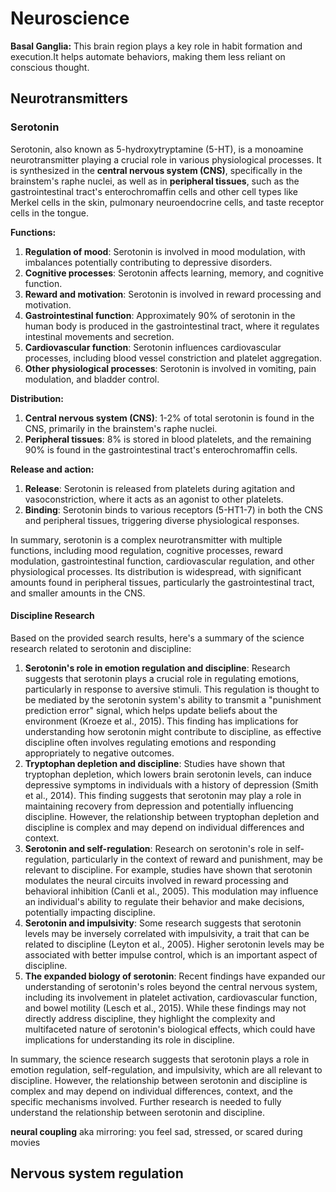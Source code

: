 # Neuroscience

**Basal Ganglia:** This brain region plays a key role in habit formation and execution.It helps automate behaviors, making them less reliant on conscious thought.

## Neurotransmitters

### Serotonin

Serotonin, also known as 5-hydroxytryptamine (5-HT), is a monoamine neurotransmitter playing a crucial role in various physiological processes. It is synthesized in the **central nervous system (CNS)**, specifically in the brainstem's raphe nuclei, as well as in **peripheral tissues**, such as the gastrointestinal tract's enterochromaffin cells and other cell types like Merkel cells in the skin, pulmonary neuroendocrine cells, and taste receptor cells in the tongue.

**Functions:**

1. **Regulation of mood**: Serotonin is involved in mood modulation, with imbalances potentially contributing to depressive disorders.
2. **Cognitive processes**: Serotonin affects learning, memory, and cognitive function.
3. **Reward and motivation**: Serotonin is involved in reward processing and motivation.
4. **Gastrointestinal function**: Approximately 90% of serotonin in the human body is produced in the gastrointestinal tract, where it regulates intestinal movements and secretion.
5. **Cardiovascular function**: Serotonin influences cardiovascular processes, including blood vessel constriction and platelet aggregation.
6. **Other physiological processes**: Serotonin is involved in vomiting, pain modulation, and bladder control.

**Distribution:**

1. **Central nervous system (CNS)**: 1-2% of total serotonin is found in the CNS, primarily in the brainstem's raphe nuclei.
2. **Peripheral tissues**: 8% is stored in blood platelets, and the remaining 90% is found in the gastrointestinal tract's enterochromaffin cells.

**Release and action:**

1. **Release**: Serotonin is released from platelets during agitation and vasoconstriction, where it acts as an agonist to other platelets.
2. **Binding**: Serotonin binds to various receptors (5-HT1-7) in both the CNS and peripheral tissues, triggering diverse physiological responses.

In summary, serotonin is a complex neurotransmitter with multiple functions, including mood regulation, cognitive processes, reward modulation, gastrointestinal function, cardiovascular regulation, and other physiological processes. Its distribution is widespread, with significant amounts found in peripheral tissues, particularly the gastrointestinal tract, and smaller amounts in the CNS.

#### Discipline Research

Based on the provided search results, here's a summary of the science research related to serotonin and discipline:

1. **Serotonin's role in emotion regulation and discipline**: Research suggests that serotonin plays a crucial role in regulating emotions, particularly in response to aversive stimuli. This regulation is thought to be mediated by the serotonin system's ability to transmit a "punishment prediction error" signal, which helps update beliefs about the environment (Kroeze et al., 2015). This finding has implications for understanding how serotonin might contribute to discipline, as effective discipline often involves regulating emotions and responding appropriately to negative outcomes.
2. **Tryptophan depletion and discipline**: Studies have shown that tryptophan depletion, which lowers brain serotonin levels, can induce depressive symptoms in individuals with a history of depression (Smith et al., 2014). This finding suggests that serotonin may play a role in maintaining recovery from depression and potentially influencing discipline. However, the relationship between tryptophan depletion and discipline is complex and may depend on individual differences and context.
3. **Serotonin and self-regulation**: Research on serotonin's role in self-regulation, particularly in the context of reward and punishment, may be relevant to discipline. For example, studies have shown that serotonin modulates the neural circuits involved in reward processing and behavioral inhibition (Canli et al., 2005). This modulation may influence an individual's ability to regulate their behavior and make decisions, potentially impacting discipline.
4. **Serotonin and impulsivity**: Some research suggests that serotonin levels may be inversely correlated with impulsivity, a trait that can be related to discipline (Leyton et al., 2005). Higher serotonin levels may be associated with better impulse control, which is an important aspect of discipline.
5. **The expanded biology of serotonin**: Recent findings have expanded our understanding of serotonin's roles beyond the central nervous system, including its involvement in platelet activation, cardiovascular function, and bowel motility (Lesch et al., 2015). While these findings may not directly address discipline, they highlight the complexity and multifaceted nature of serotonin's biological effects, which could have implications for understanding its role in discipline.

In summary, the science research suggests that serotonin plays a role in emotion regulation, self-regulation, and impulsivity, which are all relevant to discipline. However, the relationship between serotonin and discipline is complex and may depend on individual differences, context, and the specific mechanisms involved. Further research is needed to fully understand the relationship between serotonin and discipline.

**neural coupling** aka mirroring: you feel sad, stressed, or scared during movies

## Nervous system regulation
